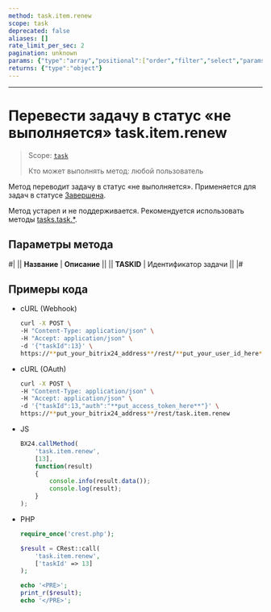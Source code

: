 ```yaml
---
method: task.item.renew
scope: task
deprecated: false
aliases: []
rate_limit_per_sec: 2
pagination: unknown
params: {"type":"array","positional":["order","filter","select","params"]}
returns: {"type":"object"}
---
```



---

# Перевести задачу в статус «не выполняется» task.item.renew

> Scope: [`task`](../../../scopes/permissions.md)
>
> Кто может выполнять метод: любой пользователь

Метод переводит задачу в статус «не выполняется». Применяется для задач в статусе [Завершена](./task-item-complete.md).



Метод устарел и не поддерживается. Рекомендуется использовать методы [tasks.task.*](../../index.md).



## Параметры метода

#|
|| **Название** | **Описание** ||
|| **TASKID** | Идентификатор задачи ||
|#

## Примеры кода





- cURL (Webhook)

    ```bash
    curl -X POST \
    -H "Content-Type: application/json" \
    -H "Accept: application/json" \
    -d '{"taskId":13}' \
    https://**put_your_bitrix24_address**/rest/**put_your_user_id_here**/**put_your_webhook_here**/task.item.renew
    ```

- cURL (OAuth)

    ```bash
    curl -X POST \
    -H "Content-Type: application/json" \
    -H "Accept: application/json" \
    -d '{"taskId":13,"auth":"**put_access_token_here**"}' \
    https://**put_your_bitrix24_address**/rest/task.item.renew
    ```

- JS

    ```js
    BX24.callMethod(
        'task.item.renew',
        [13],
        function(result)
        {
            console.info(result.data());
            console.log(result);
        }
    );
    ```

- PHP

    ```php
    require_once('crest.php');

    $result = CRest::call(
        'task.item.renew',
        ['taskId' => 13]
    );

    echo '<PRE>';
    print_r($result);
    echo '</PRE>';
    ```



